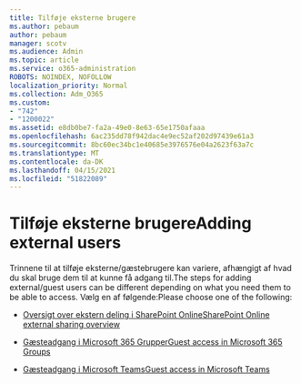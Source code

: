```yaml
---
title: Tilføje eksterne brugere
ms.author: pebaum
author: pebaum
manager: scotv
ms.audience: Admin
ms.topic: article
ms.service: o365-administration
ROBOTS: NOINDEX, NOFOLLOW
localization_priority: Normal
ms.collection: Adm_O365
ms.custom:
- "742"
- "1200022"
ms.assetid: e8db0be7-fa2a-49e0-8e63-65e1750afaaa
ms.openlocfilehash: 6ac235dd78f942dac4e9ec52af202d97439e61a3
ms.sourcegitcommit: 8bc60ec34bc1e40685e3976576e04a2623f63a7c
ms.translationtype: MT
ms.contentlocale: da-DK
ms.lasthandoff: 04/15/2021
ms.locfileid: "51822089"
---
```

# <a name="adding-external-users"></a><span data-ttu-id="b71ca-102">Tilføje eksterne brugere</span><span class="sxs-lookup"><span data-stu-id="b71ca-102">Adding external users</span></span>

<span data-ttu-id="b71ca-103">Trinnene til at tilføje eksterne/gæstebrugere kan variere, afhængigt af hvad du skal bruge dem til at kunne få adgang til.</span><span class="sxs-lookup"><span data-stu-id="b71ca-103">The steps for adding external/guest users can be different depending on what you need them to be able to access.</span></span> <span data-ttu-id="b71ca-104">Vælg en af følgende:</span><span class="sxs-lookup"><span data-stu-id="b71ca-104">Please choose one of the following:</span></span>
  
- [<span data-ttu-id="b71ca-105">Oversigt over ekstern deling i SharePoint Online</span><span class="sxs-lookup"><span data-stu-id="b71ca-105">SharePoint Online external sharing overview</span></span>](https://docs.microsoft.com/sharepoint/external-sharing-overview)

- [<span data-ttu-id="b71ca-106">Gæsteadgang i Microsoft 365 Grupper</span><span class="sxs-lookup"><span data-stu-id="b71ca-106">Guest access in Microsoft 365 Groups</span></span>](https://support.office.com/article/guest-access-in-office-365-groups-bfc7a840-868f-4fd6-a390-f347bf51aff6)

- [<span data-ttu-id="b71ca-107">Gæsteadgang i Microsoft Teams</span><span class="sxs-lookup"><span data-stu-id="b71ca-107">Guest access in Microsoft Teams</span></span>](https://docs.microsoft.com/microsoftteams/guest-access-checklist)
